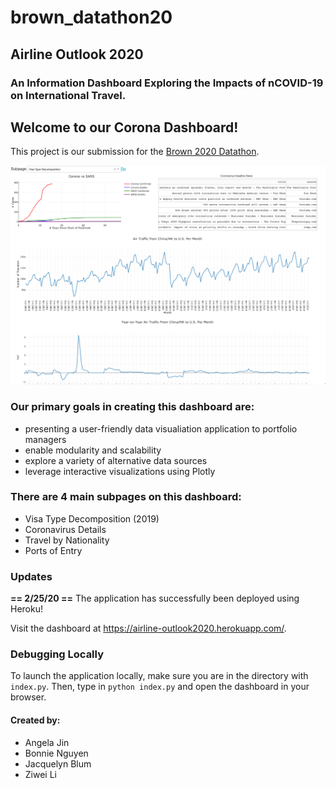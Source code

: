 # brown_datathon20
## Airline Outlook 2020
### An Information Dashboard Exploring the Impacts of nCOVID-19 on International Travel.

## Welcome to our Corona Dashboard! 

This project is our submission for the [Brown 2020 Datathon](https://browndata.org/datathon/). 

![screenshot of dashboard](./imgs/corona_page_screenshot.png "A static screenshot of the Coronavirus Details subpage")

### Our primary goals in creating this dashboard are:
* presenting a user-friendly data visualiation application to portfolio managers
* enable modularity and scalability 
* explore a variety of alternative data sources
* leverage interactive visualizations using Plotly 
  
### There are 4 main subpages on this dashboard:
* Visa Type Decomposition (2019)
* Coronavirus Details
* Travel by Nationality
* Ports of Entry

### Updates
**== 2/25/20 ==**
The application has successfully been deployed using Heroku! 

Visit the dashboard at https://airline-outlook2020.herokuapp.com/.

### Debugging Locally
To launch the application locally, make sure you are in the directory with `index.py`.
Then, type in `python index.py` and open the dashboard in your browser. 


#### Created by:
* Angela Jin 
* Bonnie Nguyen
* Jacquelyn Blum
* Ziwei Li 
